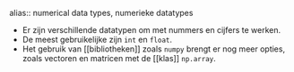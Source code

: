alias:: numerical data types, numerieke datatypes

- Er zijn verschillende datatypen om met nummers en cijfers te werken.
- De meest gebruikelijke zijn `int` en `float`.
- Het gebruik van [[bibliotheken]] zoals `numpy` brengt er nog meer opties, zoals vectoren en matricen met de [[klas]] `np.array`.
